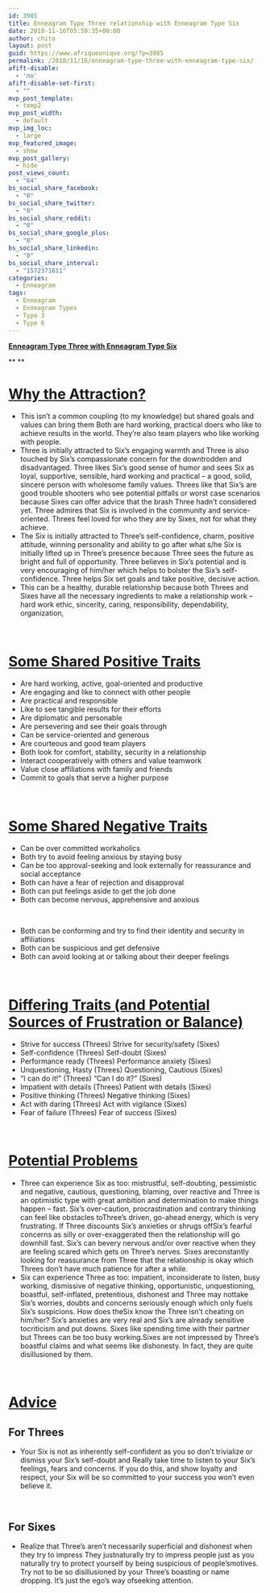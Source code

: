 ```yaml
---
id: 3985
title: Enneagram Type Three relationship with Enneagram Type Six
date: 2018-11-16T05:59:35+00:00
author: chito
layout: post
guid: https://www.afriqueunique.org/?p=3985
permalink: /2018/11/16/enneagram-type-three-with-enneagram-type-six/
afift-disable:
  - 'no'
afift-disable-set-first:
  - ""
mvp_post_template:
  - temp2
mvp_post_width:
  - default
mvp_img_loc:
  - large
mvp_featured_image:
  - show
mvp_post_gallery:
  - hide
post_views_count:
  - "64"
bs_social_share_facebook:
  - "0"
bs_social_share_twitter:
  - "0"
bs_social_share_reddit:
  - "0"
bs_social_share_google_plus:
  - "0"
bs_social_share_linkedin:
  - "0"
bs_social_share_interval:
  - "1572371611"
categories:
  - Enneagram
tags:
  - Enneagram
  - Enneagram Types
  - Type 3
  - Type 6
---
```

**<u>Enneagram Type Three with Enneagram Type Six</u>**

** **

# <u>Why the Attraction?</u>

  * This isn’t a common coupling (to my knowledge) but shared goals and values can bring them Both are hard working, practical doers who like to achieve results in the world. They’re also team players who like working with people.
  * Three is initially attracted to Six’s engaging warmth and Three is also touched by Six’s compassionate concern for the downtrodden and disadvantaged. Three likes Six’s good sense of humor and sees Six as loyal, supportive, sensible, hard working and practical – a good, solid, sincere person with wholesome family values. Threes like that Six’s are good trouble shooters who see potential pitfalls or worst case scenarios because Sixes can offer advice that the brash Three hadn’t considered yet. Three admires that Six is involved in the community and service-oriented. Threes feel loved for who they are by Sixes, not for what they achieve.
  * The Six is initially attracted to Three’s self-confidence, charm, positive attitude, winning personality and ability to go after what s/he Six is initially lifted up in Three’s presence because Three sees the future as bright and full of opportunity. Three believes in Six’s potential and is very encouraging of him/her which helps to bolster the Six’s self-confidence. Three helps Six set goals and take positive, decisive action.
  * This can be a healthy, durable relationship because both Threes and Sixes have all the necessary ingredients to make a relationship work – hard work ethic, sincerity, caring, responsibility, dependability, organization,

&nbsp;

# <u>Some Shared Positive Traits</u>

  * Are hard working, active, goal-oriented and productive
  * Are engaging and like to connect with other people
  * Are practical and responsible
  * Like to see tangible results for their efforts
  * Are diplomatic and personable
  * Are persevering and see their goals through
  * Can be service-oriented and generous
  * Are courteous and good team players
  * Both look for comfort, stability, security in a relationship
  * Interact cooperatively with others and value teamwork
  * Value close affiliations with family and friends
  * Commit to goals that serve a higher purpose

&nbsp;

# <u>Some Shared Negative Traits</u>

  * Can be over committed workaholics
  * Both try to avoid feeling anxious by staying busy
  * Can be too approval-seeking and look externally for reassurance and social acceptance
  * Both can have a fear of rejection and disapproval
  * Both can put feelings aside to get the job done
  * Both can become nervous, apprehensive and anxious

&nbsp;

  * Both can be conforming and try to find their identity and security in affiliations
  * Both can be suspicious and get defensive
  * Both can avoid looking at or talking about their deeper feelings

&nbsp;

# <u>Differing Traits (and Potential Sources of Frustration or Balance)</u>

  * Strive for success (Threes) Strive for security/safety (Sixes)
  * Self-confidence (Threes) Self-doubt (Sixes)
  * Performance ready (Threes) Performance anxiety (Sixes)
  * Unquestioning, Hasty (Threes) Questioning, Cautious (Sixes)
  * “I can do it!” (Threes) “Can I do it?” (Sixes)
  * Impatient with details (Threes) Patient with details (Sixes)
  * Positive thinking (Threes) Negative thinking (Sixes)
  * Act with daring (Threes) Act with vigilance (Sixes)
  * Fear of failure (Threes) Fear of success (Sixes)

&nbsp;

# <u>Potential Problems</u>

  * Three can experience Six as too: mistrustful, self-doubting, pessimistic and negative, cautious, questioning, blaming, over reactive and Three is an optimistic type with great ambition and determination to make things happen – fast. Six’s over-caution, procrastination and contrary thinking can feel like obstacles toThree’s driven, go-ahead energy, which is very frustrating. If Three discounts Six’s anxieties or shrugs offSix’s fearful concerns as silly or over-exaggerated then the relationship will go downhill fast. Six’s can bevery nervous and/or over reactive when they are feeling scared which gets on Three’s nerves. Sixes areconstantly looking for reassurance from Three that the relationship is okay which Threes don’t have much patience for after a while.
  * Six can experience Three as too: impatient, inconsiderate to listen, busy working, dismissive of negative thinking, opportunistic, unquestioning, boastful, self-inflated, pretentious, dishonest and Three may nottake Six’s worries, doubts and concerns seriously enough which only fuels Six’s suspicions. How does theSix know the Three isn’t cheating on him/her? Six’s anxieties are very real and Six’s are already sensitive tocriticism and put downs. Sixes like spending time with their partner but Threes can be too busy working.Sixes are not impressed by Three’s boastful claims and what seems like dishonesty. In fact, they are quite disillusioned by them.

&nbsp;

# <u>Advice</u>

## For Threes

  * Your Six is not as inherently self-confident as you so don’t trivialize or dismiss your Six’s self-doubt and Really take time to listen to your Six’s feelings, fears and concerns. If you do this, and show loyalty and respect, your Six will be so committed to your success you won’t even believe it.

&nbsp;

## For Sixes

  * Realize that Three’s aren’t necessarily superficial and dishonest when they try to impress They justnaturally try to impress people just as you naturally try to protect yourself by being suspicious of people’smotives. Try not to be so disillusioned by your Three’s boasting or name dropping. It’s just the ego’s way ofseeking attention.